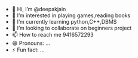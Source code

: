 - 👋 Hi, I’m @deepakjain
- 👀 I’m interested in playing games,reading books
- 🌱 I’m currently learning python,C++,DBMS
- 💞️ I’m looking to collaborate on beginners project 
- 📫 How to reach me 9416572293
- 😄 Pronouns: ...
- ⚡ Fun fact: ...

<!---
deepakjain2000/deepakjain2000 is a ✨ special ✨ repository because its `README.md` (this file) appears on your GitHub profile.
You can click the Preview link to take a look at your changes.
--->

